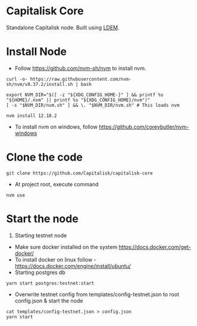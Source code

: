 # Capitalisk Core
Standalone Capitalisk node. Built using [LDEM](https://github.com/jondubois/ldem).

# Install Node
- Follow https://github.com/nvm-sh/nvm to install nvm.
```shell script
curl -o- https://raw.githubusercontent.com/nvm-sh/nvm/v0.37.2/install.sh | bash
```
```shell script
export NVM_DIR="$([ -z "${XDG_CONFIG_HOME-}" ] && printf %s "${HOME}/.nvm" || printf %s "${XDG_CONFIG_HOME}/nvm")"
[ -s "$NVM_DIR/nvm.sh" ] && \. "$NVM_DIR/nvm.sh" # This loads nvm
```
```shell script
nvm install 12.18.2
```
- To install nvm on windows, follow https://github.com/coreybutler/nvm-windows

# Clone the code 
```shell script
git clone https://github.com/Capitalisk/capitalisk-core
```
- At project root, execute command
```shell script
nvm use 
```

# Start the node 
1. Starting testnet node
- Make sure docker installed on the system https://docs.docker.com/get-docker/
- To install docker on linux follow - https://docs.docker.com/engine/install/ubuntu/
- Starting postgres db
```shell script
yarn start postgres:testnet:start
```
- Overwrite testnet config from templates/config-testnet.json to root config.json & start the node
```shell script
cat templates/config-testnet.json > config.json 
yarn start
```
